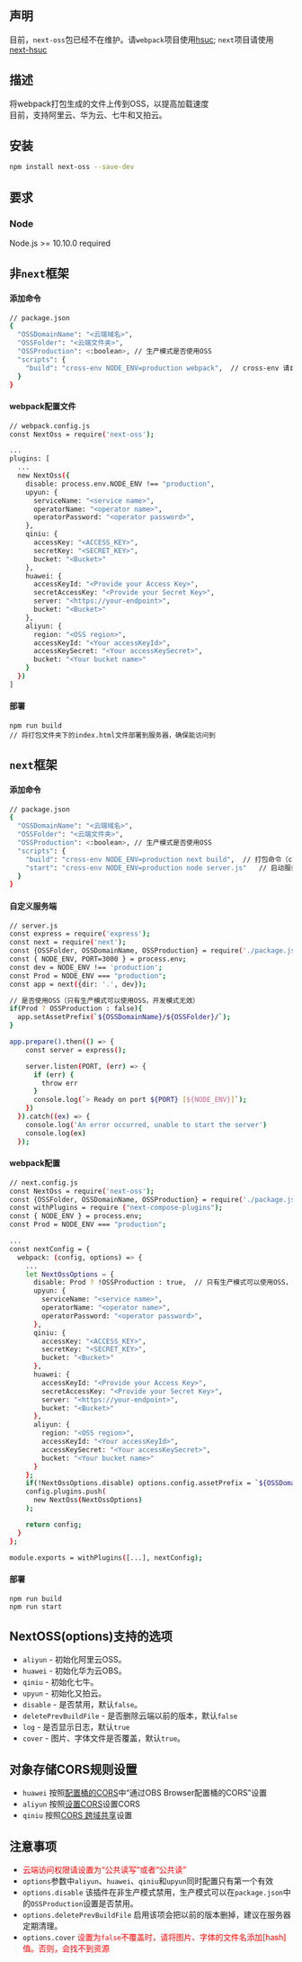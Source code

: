 ## 声明
目前，`next-oss`包已经不在维护。请`webpack`项目使用[hsuc](https://github.com/kszitt/hsuc); `next`项目请使用[next-hsuc](https://github.com/kszitt/next-hsuc)

## 描述
将webpack打包生成的文件上传到OSS，以提高加载速度   
目前，支持阿里云、华为云、七牛和又拍云。 

## 安装
```bash
npm install next-oss --save-dev
```

## 要求
### Node
Node.js >= 10.10.0 required

## 非`next`框架
#### 添加命令
```bash
// package.json
{
  "OSSDomainName": "<云端域名>",
  "OSSFolder": "<云端文件夹>",
  "OSSProduction": <:boolean>, // 生产模式是否使用OSS
  "scripts": {
    "build": "cross-env NODE_ENV=production webpack",  // cross-env 请自行安装
  }
}
```
#### webpack配置文件
```bash
// webpack.config.js
const NextOss = require('next-oss');

...
plugins: [
  ...
  new NextOss({
    disable: process.env.NODE_ENV !== "production",
    upyun: {
      serviceName: "<service name>",
      operatorName: "<operator name>",
      operatorPassword: "<operator password>",
    },
    qiniu: {
      accessKey: "<ACCESS_KEY>",
      secretKey: "<SECRET_KEY>",
      bucket: "<Bucket>"
    },
    huawei: {
      accessKeyId: "<Provide your Access Key>",
      secretAccessKey: "<Provide your Secret Key>",
      server: "<https://your-endpoint>",
      bucket: "<Bucket>"
    },
    aliyun: {
      region: "<OSS region>",
      accessKeyId: "<Your accessKeyId>",
      accessKeySecret: "<Your accessKeySecret>",
      bucket: "<Your bucket name>"
    }
  })
]
```
#### 部署
``` hash
npm run build
// 将打包文件夹下的index.html文件部署到服务器，确保能访问到
```
## `next`框架
#### 添加命令
```bash
// package.json
{
  "OSSDomainName": "<云端域名>",
  "OSSFolder": "<云端文件夹>",
  "OSSProduction": <:boolean>, // 生产模式是否使用OSS
  "scripts": {
    "build": "cross-env NODE_ENV=production next build",  // 打包命令（cross-env 请自行安装）
    "start": "cross-env NODE_ENV=production node server.js"   // 启动服务（这里不能用next start，得自定义服务端）
  }
}
```
#### 自定义服务端
```bash
// server.js
const express = require('express');
const next = require('next');
const {OSSFolder, OSSDomainName, OSSProduction} = require('./package.json');
const { NODE_ENV, PORT=3000 } = process.env;
const dev = NODE_ENV !== 'production';
const Prod = NODE_ENV === "production";
const app = next({dir: '.', dev});

// 是否使用OSS（只有生产模式可以使用OSS，开发模式无效）
if(Prod ? OSSProduction : false){
  app.setAssetPrefix(`${OSSDomainName}/${OSSFolder}/`);
}

app.prepare().then(() => {
    const server = express();

    server.listen(PORT, (err) => {
      if (err) {
        throw err
      }
      console.log(`> Ready on port ${PORT} [${NODE_ENV}]`);
    })
  }).catch((ex) => {
    console.log('An error occurred, unable to start the server')
    console.log(ex)
  });
```
#### webpack配置
```bash
// next.config.js
const NextOss = require('next-oss');
const {OSSFolder, OSSDomainName, OSSProduction} = require('./package.json');
const withPlugins = require ("next-compose-plugins");
const { NODE_ENV } = process.env;
const Prod = NODE_ENV === "production";

...
const nextConfig = {
  webpack: (config, options) => {
    ...
    let NextOssOptions = {
      disable: Prod ? !OSSProduction : true,  // 只有生产模式可以使用OSS，开发模式无效
      upyun: {
        serviceName: "<service name>",
        operatorName: "<operator name>",
        operatorPassword: "<operator password>",
      },
      qiniu: {
        accessKey: "<ACCESS_KEY>",
        secretKey: "<SECRET_KEY>",
        bucket: "<Bucket>"
      },
      huawei: {
        accessKeyId: "<Provide your Access Key>",
        secretAccessKey: "<Provide your Secret Key>",
        server: "<https://your-endpoint>",
        bucket: "<Bucket>"
      },
      aliyun: {
        region: "<OSS region>",
        accessKeyId: "<Your accessKeyId>",
        accessKeySecret: "<Your accessKeySecret>",
        bucket: "<Your bucket name>"
      }
    };
    if(!NextOssOptions.disable) options.config.assetPrefix = `${OSSDomainName}/"${OSSFolder}/`;
    config.plugins.push(
      new NextOss(NextOssOptions)
    );

    return config;
  }
};

module.exports = withPlugins([...], nextConfig);
```
#### 部署
``` hash
npm run build
npm run start
```

## NextOSS(options)支持的选项
- `aliyun` - 初始化阿里云OSS。
- `huawei` - 初始化华为云OBS。
- `qiniu` - 初始化七牛。
- `upyun` - 初始化又拍云。
- `disable` - 是否禁用，默认`false`。
- `deletePrevBuildFile` - 是否删除云端以前的版本，默认`false`
- `log` - 是否显示日志，默认`true`
- `cover` - 图片、字体文件是否覆盖，默认`true`。

## 对象存储CORS规则设置
- `huawei` 按照[配置桶的CORS](https://support.huaweicloud.com/sdk-browserjs-devg-obs/zh-cn_topic_0181364988.html)中“通过OBS Browser配置桶的CORS”设置
- `aliyun` 按照[设置CORS](https://help.aliyun.com/document_detail/44570.html?spm=5176.8465980.0.0.12871450vh6n2z)设置CORS
- `qiniu` 按照[CORS 跨域共享](https://console.upyun.com/services/kszitt/antileechFile/)设置

## 注意事项
- <label style="color:red">云端访问权限请设置为“公共读写”或者“公共读”</label>
- `options`参数中`aliyun`、`huawei`、`qiniu`和`upyun`同时配置只有第一个有效
- `options.disable` 该插件在非生产模式禁用，生产模式可以在`package.json`中的`OSSProduction`设置是否禁用。
- `options.deletePrevBuildFile` 启用该项会把以前的版本删掉，建议在服务器定期清理。
- `options.cover` <label style="color:red">设置为`false`不覆盖时，请将图片、字体的文件名添加[hash]值。否则，会找不到资源</label>

